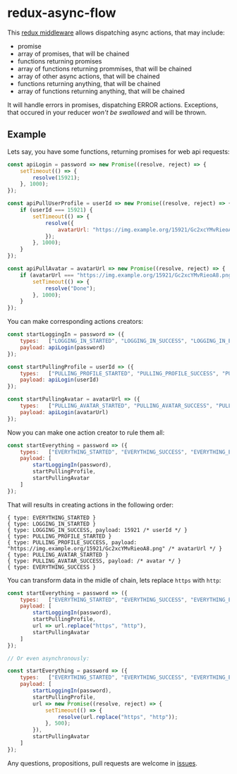redux-async-flow
================

This [redux middleware](http://rackt.github.io/redux/docs/advanced/Middleware.html) allows dispatching async actions, that may include:
- promise
- array of promises, that will be chained
- functions returning promises
- array of functions returning prommises, that will be chained
- array of other async actions, that will be chained
- functions returning anything, that will be chained
- array of functions returning anything, that will be chained

It will handle errors in promises, dispatching ERROR actions. Exceptions, that occured in your reducer *won't be swallowed* and will be thrown.


Example
-------

Lets say, you have some functions, returning promises for web api requests:

```js
const apiLogin = password => new Promise((resolve, reject) => {
    setTimeout(() => {
        resolve(15921);
    }, 1000);
});

const apiPullUserProfile = userId => new Promise((resolve, reject) => {
    if (userId === 15921) {
        setTimeout(() => {
            resolve({
                avatarUrl: "https://img.example.org/15921/Gc2xcYMvRieoA8.png"
            });
        }, 1000);
    }
});

const apiPullAvatar = avatarUrl => new Promise((resolve, reject) => {
    if (avatarUrl === "https://img.example.org/15921/Gc2xcYMvRieoA8.png") {
        setTimeout(() => {
            resolve("Done");
        }, 1000);
    }
});
```

You can make corresponding actions creators:
```js
const startLoggingIn = password => ({
    types:   ["LOGGING_IN_STARTED", "LOGGING_IN_SUCCESS", "LOGGING_IN_ERROR"],
    payload: apiLogin(password)
});

const startPullingProfile = userId => ({
    types:   ["PULLING_PROFILE_STARTED", "PULLING_PROFILE_SUCCESS", "PULLING_PROFILE_ERROR"],
    payload: apiLogin(userId)
});

const startPullingAvatar = avatarUrl => ({
    types:   ["PULLING_AVATAR_STARTED", "PULLING_AVATAR_SUCCESS", "PULLING_AVATAR_ERROR"],
    payload: apiLogin(avatarUrl)
});
```

Now you can make one action creator to rule them all:
```js
const startEverything = password => ({
    types:   ["EVERYTHING_STARTED", "EVERYTHING_SUCCESS", "EVERYTHING_ERROR"],
    payload: [
        startLoggingIn(password),
        startPullingProfile,
        startPullingAvatar
    ]
});
```

That will results in creating actions in the following order:
```
{ type: EVERYTHING_STARTED }
{ type: LOGGING_IN_STARTED }
{ type: LOGGING_IN_SUCCESS, payload: 15921 /* userId */ }
{ type: PULLING_PROFILE_STARTED }
{ type: PULLING_PROFILE_SUCCESS, payload: "https://img.example.org/15921/Gc2xcYMvRieoA8.png" /* avatarUrl */ }
{ type: PULLING_AVATAR_STARTED }
{ type: PULLING_AVATAR_SUCCESS, payload: /* avatar */ }
{ type: EVERYTHING_SUCCESS }
```

You can transform data in the midle of chain, lets replace `https` with `http`:
```js
const startEverything = password => ({
    types:   ["EVERYTHING_STARTED", "EVERYTHING_SUCCESS", "EVERYTHING_ERROR"],
    payload: [
        startLoggingIn(password),
        startPullingProfile,
        url => url.replace("https", "http"),
        startPullingAvatar
    ]
});

// Or even asynchronously:

const startEverything = password => ({
    types:   ["EVERYTHING_STARTED", "EVERYTHING_SUCCESS", "EVERYTHING_ERROR"],
    payload: [
        startLoggingIn(password),
        startPullingProfile,
        url => new Promise((resolve, reject) => {
            setTimeout(() => {
                resolve(url.replace("https", "http"));
            }, 500);
        }),
        startPullingAvatar
    ]
});
```

Any questions, propositions, pull requests are welcome in [issues](https://github.com/andykog/redux-async-flow/issues).
